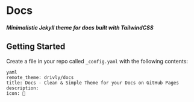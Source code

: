 # Docs

##### Minimalistic Jekyll theme for docs built with TailwindCSS

## Getting Started

Create a file in your repo called `_config.yaml` with the following contents:



```
yaml
remote_theme: drivly/docs
title: Docs - Clean & Simple Theme for your Docs on GitHub Pages
description: 
icon: 🚀
```

